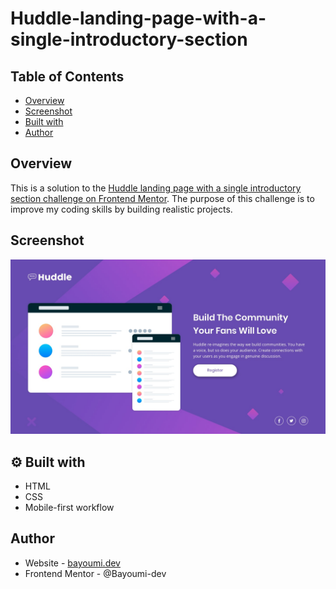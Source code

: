 # Huddle-landing-page-with-a-single-introductory-section

## Table of Contents

- [Overview](#overview)
- [Screenshot](#screenshot)
- [Built with](#-built-with)
- [Author](#author)

## Overview

This is a solution to the [Huddle landing page with a single introductory section challenge on Frontend Mentor](https://www.frontendmentor.io/challenges/huddle-landing-page-with-a-single-introductory-section-B_2Wvxgi0). The purpose of this challenge is to improve my coding skills by building realistic projects.

## Screenshot

![Huddle landing page with a single introductory section](https://github.com/Bayoumi-dev/Huddle-landing-page-with-a-single-introductory-section/blob/master/design/desktop-design.jpg)


## ⚙ Built with

- HTML
- CSS
- Mobile-first workflow

## Author
- Website - [bayoumi.dev](https://bayoumi.dev)
- Frontend Mentor - @Bayoumi-dev




